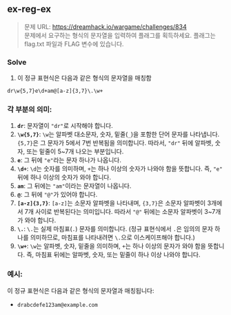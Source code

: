 ## ex-reg-ex
> 문제 URL: https://dreamhack.io/wargame/challenges/834  
> 문제에서 요구하는 형식의 문자열을 입력하여 플래그를 획득하세요. 플래그는 flag.txt 파일과 FLAG 변수에 있습니다.

### Solve
1. 이 정규 표현식은 다음과 같은 형식의 문자열을 매칭함
```regex
dr\w{5,7}e\d+am@[a-z]{3,7}\.\w+
```

### 각 부분의 의미:
1. **`dr`**: 문자열이 `"dr"`로 시작해야 합니다.
2. **`\w{5,7}`**: `\w`는 알파벳 대소문자, 숫자, 밑줄(`_`)을 포함한 단어 문자를 나타냅니다. `{5,7}`은 그 문자가 5에서 7번 반복됨을 의미합니다. 따라서, `"dr"` 뒤에 알파벳, 숫자, 또는 밑줄이 5~7개 나오는 부분입니다.
3. **`e`**: 그 뒤에 `"e"`라는 문자 하나가 나옵니다.
4. **`\d+`**: `\d`는 숫자를 의미하며, `+`는 하나 이상의 숫자가 나와야 함을 뜻합니다. 즉, `"e"` 뒤에 하나 이상의 숫자가 와야 합니다.
5. **`am`**: 그 뒤에는 `"am"`이라는 문자열이 나옵니다.
6. **`@`**: 그 뒤에 `"@"`가 있어야 합니다.
7. **`[a-z]{3,7}`**: `[a-z]`는 소문자 알파벳을 나타내며, `{3,7}`은 소문자 알파벳이 3개에서 7개 사이로 반복된다는 의미입니다. 따라서 `"@"` 뒤에는 소문자 알파벳이 3~7개가 와야 합니다.
8. **`\.`**: `\.`는 실제 마침표(`.`) 문자를 의미합니다. (정규 표현식에서 `.`은 임의의 문자 하나를 의미하므로, 마침표를 나타내려면 `\.`으로 이스케이프해야 합니다.)
9. **`\w+`**: `\w`는 알파벳, 숫자, 밑줄을 의미하며, `+`는 하나 이상의 문자가 와야 함을 뜻합니다. 즉, 마침표 뒤에는 알파벳, 숫자, 또는 밑줄이 하나 이상 나와야 합니다.

### 예시:
이 정규 표현식은 다음과 같은 형식의 문자열과 매칭됩니다:
- `drabcdefe123am@example.com`